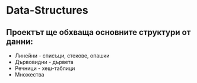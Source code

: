 # Data-Structures
<!DOCTYPE html>
<html>
<head>
</head>
<h2>Проектът ще обхваща основните структури от данни:</h2>
<ul>
<li>Линейни - списъци, стекове, опашки</li>
<li>Дървовидни - дървета</li>
<li>Речници - хеш-таблици</li>
<li>Множества</li>
 </ul>
 <html>
